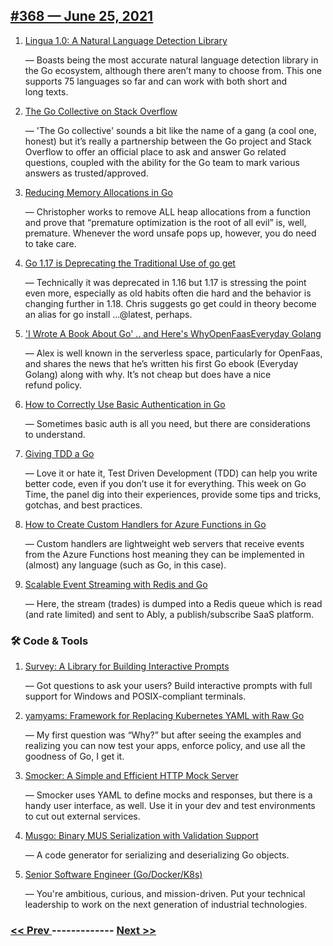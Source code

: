 ## [#​368 — June 25, 2021](https://golangweekly.com/issues/368)

1. [Lingua 1.0: A Natural Language Detection Library](https://golangweekly.com/link/110286/web)

     — Boasts being the most accurate natural language detection library in the Go ecosystem, although there aren’t many to choose from. This one supports 75 languages so far and can work with both short and long texts.
1. [The Go Collective on Stack Overflow](https://golangweekly.com/link/110287/web)

     — 'The Go collective' sounds a bit like the name of a gang (a cool one, honest) but it’s really a partnership between the Go project and Stack Overflow to offer an official place to ask and answer Go related questions, coupled with the ability for the Go team to mark various answers as trusted/approved.
1. [Reducing Memory Allocations in Go](https://golangweekly.com/link/110291/web)

     — Christopher works to remove ALL heap allocations from a function and prove that “premature optimization is the root of all evil” is, well, premature. Whenever the word unsafe pops up, however, you do need to take care.
1. [Go 1.17 is Deprecating the Traditional Use of go get](https://golangweekly.com/link/110292/web)

     — Technically it was deprecated in 1.16 but 1.17 is stressing the point even more, especially as old habits often die hard and the behavior is changing further in 1.18. Chris suggests go get could in theory become an alias for go install ...@latest, perhaps.
1. ['I Wrote A Book About Go' .. and Here's WhyOpenFaasEveryday Golang](https://golangweekly.com/link/110293/web)

     — Alex is well known in the serverless space, particularly for OpenFaas, and shares the news that he’s written his first Go ebook (Everyday Golang) along with why. It’s not cheap but does have a nice refund policy.
1. [How to Correctly Use Basic Authentication in Go](https://golangweekly.com/link/110296/web)

     — Sometimes basic auth is all you need, but there are considerations to understand.
1. [Giving TDD a Go](https://golangweekly.com/link/110297/web)

     — Love it or hate it, Test Driven Development (TDD) can help you write better code, even if you don’t use it for everything. This week on Go Time, the panel dig into their experiences, provide some tips and tricks, gotchas, and best practices.
1. [How to Create Custom Handlers for Azure Functions in Go](https://golangweekly.com/link/110299/web)

     — Custom handlers are lightweight web servers that receive events from the Azure Functions host meaning they can be implemented in (almost) any language (such as Go, in this case).
1. [Scalable Event Streaming with Redis and Go](https://golangweekly.com/link/110300/web)

     — Here, the stream (trades) is dumped into a Redis queue which is read (and rate limited) and sent to Ably, a publish/subscribe SaaS platform.
### 🛠 Code & Tools

1. [Survey: A Library for Building Interactive Prompts](https://golangweekly.com/link/110301/web)

     — Got questions to ask your users? Build interactive prompts with full support for Windows and POSIX-compliant terminals.
1. [yamyams: Framework for Replacing Kubernetes YAML with Raw Go](https://golangweekly.com/link/110302/web)

     — My first question was “Why?” but after seeing the examples and realizing you can now test your apps, enforce policy, and use all the goodness of Go, I get it.
1. [Smocker: A Simple and Efficient HTTP Mock Server](https://golangweekly.com/link/110304/web)

     — Smocker uses YAML to define mocks and responses, but there is a handy user interface, as well. Use it in your dev and test environments to cut out external services.
1. [Musgo: Binary MUS Serialization with Validation Support](https://golangweekly.com/link/110305/web)

     — A code generator for serializing and deserializing Go objects.
1. [Senior Software Engineer (Go/Docker/K8s)](https://golangweekly.com/link/110306/web)

     — You're ambitious, curious, and mission-driven. Put your technical leadership to work on the next generation of industrial technologies.
   


### [ << Prev ](golangweekly-367.md) ------------- [ Next >> ](golangweekly-369.md)